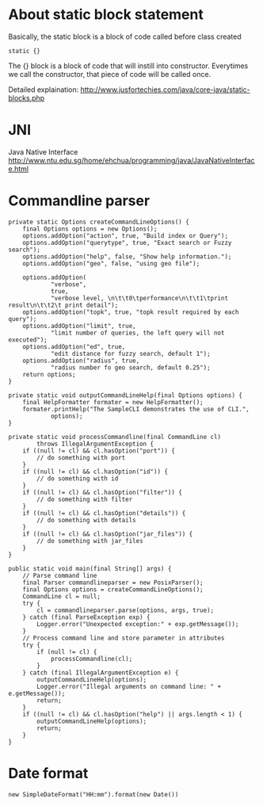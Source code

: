 # About static block statement
Basically, the static block is a block of code called before class created

    static {}

The {} block is a block of code that will instill into constructor. Everytimes we call the constructor, that piece of code will be called once.

Detailed explaination:
http://www.jusfortechies.com/java/core-java/static-blocks.php

# JNI
Java Native Interface
http://www.ntu.edu.sg/home/ehchua/programming/java/JavaNativeInterface.html

# Commandline parser

	private static Options createCommandLineOptions() {
		final Options options = new Options();
		options.addOption("action", true, "Build index or Query");
		options.addOption("querytype", true, "Exact search or Fuzzy search");
		options.addOption("help", false, "Show help information.");
		options.addOption("geo", false, "using geo file");

		options.addOption(
				"verbose",
				true,
				"verbose level, \n\t\t0\tperformance\n\t\t1\tprint result\n\t\t2\t print detail");
		options.addOption("topk", true, "topk result required by each query");
		options.addOption("limit", true,
				"limit number of queries, the left query will not executed");
		options.addOption("ed", true,
				"edit distance for fuzzy search, default 1");
		options.addOption("radius", true,
				"radius number fo geo search, default 0.25");
		return options;
	}

	private static void outputCommandLineHelp(final Options options) {
		final HelpFormatter formater = new HelpFormatter();
		formater.printHelp("The SampleCLI demonstrates the use of CLI.",
				options);
	}

	private static void processCommandline(final CommandLine cl)
			throws IllegalArgumentException {
		if ((null != cl) && cl.hasOption("port")) {
			// do something with port
		}
		if ((null != cl) && cl.hasOption("id")) {
			// do something with id
		}
		if ((null != cl) && cl.hasOption("filter")) {
			// do something with filter
		}
		if ((null != cl) && cl.hasOption("details")) {
			// do something with details
		}
		if ((null != cl) && cl.hasOption("jar_files")) {
			// do something with jar_files
		}
	}

	public static void main(final String[] args) {
		// Parse command line
		final Parser commandlineparser = new PosixParser();
		final Options options = createCommandLineOptions();
		CommandLine cl = null;
		try {
			cl = commandlineparser.parse(options, args, true);
		} catch (final ParseException exp) {
			Logger.error("Unexpected exception:" + exp.getMessage());
		}
		// Process command line and store parameter in attributes
		try {
			if (null != cl) {
				processCommandline(cl);
			}
		} catch (final IllegalArgumentException e) {
			outputCommandLineHelp(options);
			Logger.error("Illegal arguments on command line: " + e.getMessage());
			return;
		}
		if ((null != cl) && cl.hasOption("help") || args.length < 1) {
			outputCommandLineHelp(options);
			return;
		}
	}

# Date format
    
    new SimpleDateFormat("HH:mm").format(new Date())

